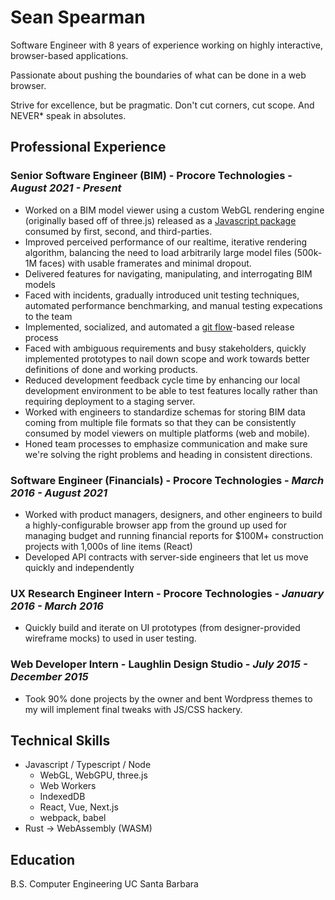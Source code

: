 # Sean Spearman

Software Engineer with 8 years of experience working on highly interactive, browser-based applications.

Passionate about pushing the boundaries of what can be done in a web browser.

Strive for excellence, but be pragmatic. Don't cut corners, cut scope. And NEVER\* speak in absolutes.

## Professional Experience

### Senior Software Engineer (BIM) - Procore Technologies - _August 2021 - Present_

- Worked on a BIM model viewer using a custom WebGL rendering engine (originally based off of three.js) released as a [Javascript package](https://www.npmjs.com/package/@procore/bim-webviewer-sdk) consumed by first, second, and third-parties.
- Improved perceived performance of our realtime, iterative rendering algorithm, balancing the need to load arbitrarily large model files (500k-1M faces) with usable framerates and minimal dropout.
- Delivered features for navigating, manipulating, and interrogating BIM models
- Faced with incidents, gradually introduced unit testing techniques, automated performance benchmarking, and manual testing expecations to the team
- Implemented, socialized, and automated a [git flow](https://nvie.com/posts/a-successful-git-branching-model/)-based release process
- Faced with ambiguous requirements and busy stakeholders, quickly implemented prototypes to nail down scope and work towards better definitions of done and working products.
- Reduced development feedback cycle time by enhancing our local development environment to be able to test features locally rather than requiring deployment to a staging server.
- Worked with engineers to standardize schemas for storing BIM data coming from multiple file formats so that they can be consistently consumed by model viewers on multiple platforms (web and mobile).
- Honed team processes to emphasize communication and make sure we're solving the right problems and heading in consistent directions.

### Software Engineer (Financials) - Procore Technologies - _March 2016 - August 2021_

- Worked with product managers, designers, and other engineers to build a highly-configurable browser app from the ground up used for managing budget and running financial reports for $100M+ construction projects with 1,000s of line items (React)
- Developed API contracts with server-side engineers that let us move quickly and independently

### UX Research Engineer Intern - Procore Technologies - _January 2016 - March 2016_

- Quickly build and iterate on UI prototypes (from designer-provided wireframe mocks) to used in user testing.

### Web Developer Intern - Laughlin Design Studio - _July 2015 - December 2015_

- Took 90% done projects by the owner and bent Wordpress themes to my will implement final tweaks with JS/CSS hackery.

## Technical Skills

- Javascript / Typescript / Node
  - WebGL, WebGPU, three.js
  - Web Workers
  - IndexedDB
  - React, Vue, Next.js
  - webpack, babel
- Rust -> WebAssembly (WASM)

## Education

B.S. Computer Engineering UC Santa Barbara
